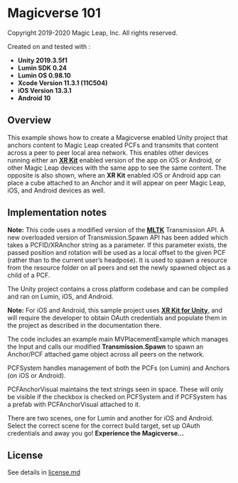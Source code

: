 # Magicverse 101

Copyright 2019-2020 Magic Leap, Inc. All rights reserved.

Created on and tested with :

* **Unity 2019.3.5f1**
* **Lumin SDK 0.24**
* **Lumin OS 0.98.10**
* **Xcode Version 11.3.1 (11C504)**
* **iOS Version 13.3.1**
* **Android 10**

## Overview

This example shows how to create a Magicverse enabled Unity project that anchors content to Magic Leap created PCFs and transmits that content across a peer to peer local area network. This enables other devices running either an [**XR Kit**](https://developer.magicleap.com/downloads/magicversesdk) enabled version of the app on iOS or Android, or other Magic Leap devices with the same app to see the same content. The opposite is also shown, where an **XR Kit** enabled iOS or Android app can place a cube attached to an Anchor and it will appear on peer Magic Leap, iOS, and Android devices as well. 

## Implementation notes
**Note:** This code uses a modified version of the [**MLTK**](https://developer.magicleap.com/learn/guides/magic-leap-toolkit-overview) Transmission API. A new overloaded version of Transmission.Spawn API has been added which takes a PCFID/XRAnchor string as a parameter. If this parameter exists, the passed position and rotation will be used as a local offset to the given PCF (rather than to the current user’s headpose). It is used to spawn a resource from the resource folder on all peers and set the newly spawned object as a child of a PCF.

The Unity project contains a cross platform codebase and can be compiled and ran on Lumin, iOS, and Android. 

**Note:** For iOS and Android, this sample project uses [**XR Kit for Unity**](https://developer.magicleap.com/downloads/magicversesdk), and will require the developer to obtain OAuth credentials and populate them in the project as described in the documentation there.

The code includes an example main MVPlacementExample which manages the Input and calls our modified **Transmission.Spawn** to spawn an Anchor/PCF attached game object across all peers on the network. 

PCFSystem handles management of both the PCFs (on Lumin) and Anchors (on iOS or Android). 

PCFAnchorVisual maintains the text strings seen in space. These will only be visible if the checkbox is checked on PCFSystem and if PCFSystem has a prefab with PCFAnchorVisual attached to it. 

There are two scenes, one for Lumin and another for iOS and Android. Select the correct scene for the correct build target, set up OAuth credentials and away you go! **Experience the Magicverse…**

## License

See details in [license.md](license.md)
